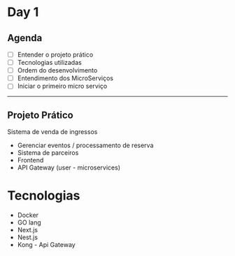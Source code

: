 # Day 1

## Agenda
- [ ] Entender o projeto prático
- [ ] Tecnologias utilizadas
- [ ] Ordem do desenvolvimento
- [ ] Entendimento dos MicroServiços
- [ ] Iniciar o primeiro micro serviço

---------------
## Projeto Prático
Sistema de venda de ingressos

* Gerenciar eventos / processamento de reserva
* Sistema de parceiros
* Frontend
* API Gateway (user - microservices)

# Tecnologias

* Docker
* GO lang
* Next.js
* Nest.js
* Kong - Api Gateway

